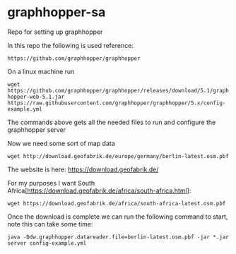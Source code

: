 # graphhopper-sa
Repo for setting up graphhopper

In this repo the following is used reference:

`https://github.com/graphhopper/graphhopper`

On a linux machine run

`wget https://github.com/graphhopper/graphhopper/releases/download/5.1/graphhopper-web-5.1.jar https://raw.githubusercontent.com/graphhopper/graphhopper/5.x/config-example.yml`

The commands above gets all the needed files to run and configure the graphhopper server


Now we need some sort of map data

`wget http://download.geofabrik.de/europe/germany/berlin-latest.osm.pbf`

The website is here:
https://download.geofabrik.de/

For my purposes I want South Africa[https://download.geofabrik.de/africa/south-africa.html]:

`wget https://download.geofabrik.de/africa/south-africa-latest.osm.pbf`

Once the download is complete we can run the following command to start, note this can take some time:

`java -Ddw.graphhopper.datareader.file=berlin-latest.osm.pbf -jar *.jar server config-example.yml`
